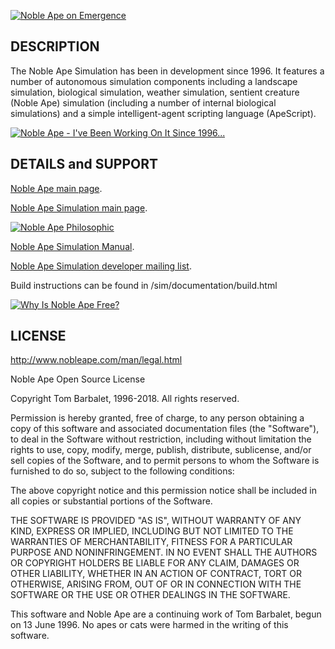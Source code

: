 [![Noble Ape on Emergence](//i.ytimg.com/vi/BdANrTDer9c/default.jpg)](//www.youtube.com/watch?v=BdANrTDer9c "Noble Ape on Emergence")

## DESCRIPTION

The Noble Ape Simulation has been in development since 1996. It features a number of autonomous simulation components including a landscape simulation, biological simulation, weather simulation, sentient creature (Noble Ape) simulation (including a number of internal biological simulations) and a simple intelligent-agent scripting language (ApeScript).

[![Noble Ape - I've Been Working On It Since 1996...](//i.ytimg.com/vi/xmieOO623wY/default.jpg)](//www.youtube.com/watch?v=xmieOO623wY "Noble Ape - I've Been Working On It Since 1996...")

## DETAILS and SUPPORT

[Noble Ape main page](http://www.nobleape.com/).

[Noble Ape Simulation main page](http://www.nobleape.com/sim/).

[![Noble Ape Philosophic](//i.ytimg.com/vi//vi/zXDenS8mO70/default.jpg)](//www.youtube.com/watch?v=zXDenS8mO70 "Noble Ape Philosophic")

[Noble Ape Simulation Manual](http://www.nobleape.com/man/).

[Noble Ape Simulation developer mailing list](http://www.nobleape.com/mailman/listinfo/developer_nobleape.com).

Build instructions can be found in /sim/documentation/build.html

[![Why Is Noble Ape Free?](//i.ytimg.com/vi/M8-BrQTYV20/default.jpg)](//www.youtube.com/watch?v=M8-BrQTYV20 "Why Is Noble Ape Free?")

## LICENSE

http://www.nobleape.com/man/legal.html

Noble Ape Open Source License

Copyright Tom Barbalet, 1996-2018. All rights reserved.

Permission is hereby granted, free of charge, to any person obtaining a copy of this software and associated documentation files (the "Software"), to deal in the Software without restriction, including without limitation the rights to use, copy, modify, merge, publish, distribute, sublicense, and/or sell copies of the Software, and to permit persons to whom the Software is furnished to do so, subject to the following conditions:

The above copyright notice and this permission notice shall be included in all copies or substantial portions of the Software.

THE SOFTWARE IS PROVIDED "AS IS", WITHOUT WARRANTY OF ANY KIND, EXPRESS OR IMPLIED, INCLUDING BUT NOT LIMITED TO THE WARRANTIES OF MERCHANTABILITY, FITNESS FOR A PARTICULAR PURPOSE AND NONINFRINGEMENT. IN NO EVENT SHALL THE AUTHORS OR COPYRIGHT HOLDERS BE LIABLE FOR ANY CLAIM, DAMAGES OR OTHER LIABILITY, WHETHER IN AN ACTION OF CONTRACT, TORT OR OTHERWISE, ARISING FROM, OUT OF OR IN CONNECTION WITH THE SOFTWARE OR THE USE OR OTHER DEALINGS IN THE SOFTWARE.

This software and Noble Ape are a continuing work of Tom Barbalet, begun on 13 June 1996. No apes or cats were harmed in the writing of this software.
